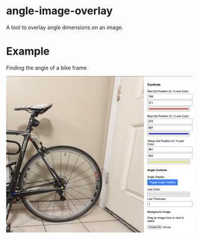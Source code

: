 # angle-image-overlay
A tool to overlay angle dimensions on an image.

# Example

Finding the angle of a bike frame

![Bike Frame Example](bike-example.png)
